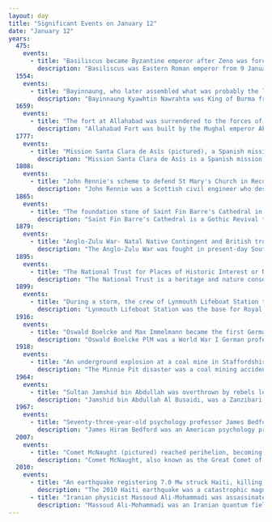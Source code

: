 ```yaml
---
layout: day
title: "Significant Events on January 12"
date: "January 12"
years:
  475:
    events:
      - title: "Basiliscus became Byzantine emperor after Zeno was forced to flee Constantinople."
        description: "Basiliscus was Eastern Roman emperor from 9 January 475 to August 476. He became magister militum per Thracias in 464, under his brother-in-law, Emperor Leo I. Basiliscus commanded the army for an invasion of the Vandal Kingdom in 468, which was defeated at the Battle of Cape Bon. There were accusations at the time that Basiliscus was bribed by Aspar, the magister militum; many historians dismiss this, instead concluding that Basiliscus was either incompetent or foolish for accepting Vandal King Gaiseric's offer of a truce, which the latter used to construct fireships. Basiliscus's defeat cost the Eastern Empire 130,000 pounds (59,000 kg) of gold, causing the empire to hover above bankruptcy for 30 years. When Basiliscus returned to Constantinople, he sought refuge in the Hagia Sophia. His sister, Empress Verina, secured him a pardon and he left the church to retire in Neapolis."
  1554:
    events:
      - title: "Bayinnaung, who later assembled what was probably the largest empire in the history of mainland Southeast Asia, was crowned as the king of the Burmese Toungoo dynasty."
        description: "Bayinnaung Kyawhtin Nawrahta was King of Burma from 1550 to 1581. During his 31-year reign, which has been called the 'greatest explosion of human energy ever seen in Burma', Bayinnaung assembled the largest empire in the history of Southeast Asia, which included much of modern-day Myanmar, the Chinese Shan states, Lan Na, Lan Xang, Manipur and Siam."
  1659:
    events:
      - title: "The fort at Allahabad was surrendered to the forces of Mughal emperor Aurangzeb."
        description: "Allahabad Fort was built by the Mughal emperor Akbar at Prayagraj in 1583. The fort stands on the banks of the Yamuna, near its confluence with the Ganges. It is classified by the Archaeological Survey of India as a monument of national importance."
  1777:
    events:
      - title: "Mission Santa Clara de Asís (pictured), a Spanish mission in California that formed the basis of both the city of Santa Clara and Santa Clara University, was established by the Franciscans."
        description: "Mission Santa Clara de Asís is a Spanish mission in the city of Santa Clara, California. The mission, which was the eighth in California, was founded on January 12, 1777, by the Franciscans. Named for Saint Clare of Assisi, who founded the order of the Poor Clares and was an early companion of St. Francis of Assisi, this was the first California mission to be named in honor of a woman."
  1808:
    events:
      - title: "John Rennie's scheme to defend St Mary's Church in Reculver from coastal erosion was abandoned in favour of demolition, despite the church being an exemplar of Anglo-Saxon architecture."
        description: "John Rennie was a Scottish civil engineer who designed many bridges, canals, docks and warehouses, and a pioneer in the use of structural cast-iron."
  1865:
    events:
      - title: "The foundation stone of Saint Fin Barre's Cathedral in Cork was laid."
        description: "Saint Fin Barre's Cathedral is a Gothic Revival three-spire Church of Ireland cathedral in Cork city, Ireland. It is located on the south bank of the River Lee and dedicated to Finbarr of Cork, patron saint of the city. Formerly the sole cathedral of the Diocese of Cork, it is now one of three co-cathedrals in the United Dioceses of Cork, Cloyne and Ross in the ecclesiastical province of Dublin. Christian use of the site dates back 7th-century AD when, according to local lore, Finbarr of Cork founded a monastery. The original building survived until the 12th century, when it either fell into disuse or was destroyed during the Norman invasion of Ireland. Around 1536, during the Protestant Reformation, the cathedral became part of the established church, later known as the Church of Ireland. The previous building was constructed in the 1730s, but was widely regarded as plain and featureless."
  1879:
    events:
      - title: "Anglo-Zulu War- Natal Native Contingent and British troops defeated Zulu forces in the Action at Sihayo's Kraal."
        description: "The Anglo-Zulu War was fought in present-day South Africa from January to early July 1879 between forces of the British Empire and the Zulu Kingdom. Two famous battles of the war were the Zulu victory at Isandlwana and the British defence at Rorke's Drift."
  1895:
    events:
      - title: "The National Trust for Places of Historic Interest or Natural Beauty, a conservation organisation in England, Wales and Northern Ireland, was founded."
        description: "The National Trust is a heritage and nature conservation charity and membership organisation in England, Wales and Northern Ireland."
  1899:
    events:
      - title: "During a storm, the crew of Lynmouth Lifeboat Station transported their 10-ton lifeboat 15 mi (24 km) overland in order to rescue a damaged schooner."
        description: "Lynmouth Lifeboat Station was the base for Royal National Lifeboat Institution (RNLI) search and rescue operations at Lynmouth, Devon in England from 1869 until 1944. Its best-known action was in 1899 when the lifeboat was taken 15 miles (24 km) across Exmoor before being launched to assist a ship in trouble."
  1916:
    events:
      - title: "Oswald Boelcke and Max Immelmann became the first German aviators to be awarded the Pour le Mérite, Germany's highest military honour."
        description: "Oswald Boelcke PlM was a World War I German professional soldier and pioneering flying ace credited with 40 aerial victories. Boelcke is honored as the father of the German fighter air force, and of air combat as a whole. He was a highly influential mentor, patrol leader, and tactician in the first years of air combat, 1915 and 1916."
  1918:
    events:
      - title: "An underground explosion at a coal mine in Staffordshire, England, killed 155 men and boys."
        description: "The Minnie Pit disaster was a coal mining accident that took place on 12 January 1918 in Halmer End, Staffordshire, in which 155 men and boys died. The disaster, which was caused by an explosion due to firedamp, is the worst ever recorded in the North Staffordshire Coalfield. An official investigation never established what caused the ignition of flammable gases in the pit."
  1964:
    events:
      - title: "Sultan Jamshid bin Abdullah was overthrown by rebels led by John Okello, ending 200 years of Arab dominance in Zanzibar."
        description: "Jamshid bin Abdullah Al Busaidi, was a Zanzibari royal who was the last reigning Sultan of Zanzibar. He was deposed in the Zanzibar Revolution, after the United Kingdom gave up its British protectorate."
  1967:
    events:
      - title: "Seventy-three-year-old psychology professor James Bedford became the first person to be cryonically preserved with intent of future resuscitation."
        description: "James Hiram Bedford was an American psychology professor at the University of California who wrote several books on occupational counseling. He is the first person whose body was cryopreserved after legal death, and remains preserved at the Alcor Life Extension Foundation."
  2007:
    events:
      - title: "Comet McNaught (pictured) reached perihelion, becoming the brightest comet in over 40 years, with an apparent magnitude of −5.5."
        description: "Comet McNaught, also known as the Great Comet of 2007 and given the designation C/2006 P1, is a non-periodic comet discovered on 7 August 2006 by British-Australian astronomer Robert H. McNaught using the Uppsala Southern Schmidt Telescope. It was the brightest comet in over 40 years, and was easily visible to the naked eye for observers in the Southern Hemisphere in January and February 2007."
  2010:
    events:
      - title: "An earthquake registering 7.0 Mw struck Haiti, killing more than 100,000 people."
        description: "The 2010 Haiti earthquake was a catastrophic magnitude 7.0 Mw earthquake that struck Haiti at 16-53 local time on Tuesday, 12 January 2010. The epicenter was near the town of Léogâne, Ouest department, approximately 25 kilometres (16 mi) west of Port-au-Prince, Haiti's capital."
      - title: "Iranian physicist Massoud Ali-Mohammadi was assassinated while leaving his home for the University of Tehran, where he was a professor."
        description: "Massoud Ali-Mohammadi was an Iranian quantum field theorist and elementary-particle physicist and a distinguished professor of elementary particle physics at the University of Tehran's Department of Physics. Alimohammadi was the first PhD graduate student in physics of the Sharif University of Technology. He published some 53 articles and letters in peer-reviewed academic journals and wrote and translated several physics textbooks, including Modern Quantum Mechanics, revised edition, by J. J. Sakurai, which he translated from English into Persian in collaboration with Hamidreza Moshfegh."
---
```

